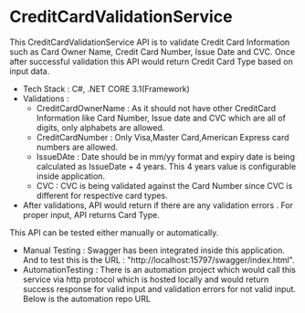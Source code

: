 # CreditCardValidationService

This CreditCardValidationService API is to validate Credit Card Information such as Card Owner Name, Credit Card Number, Issue Date and CVC. Once after successful validation this API would return Credit Card Type based on input data.
* Tech Stack : C#, .NET CORE 3.1(Framework)
* Validations : 
  * CreditCardOwnerName : As it should not have other CreditCard Information like Card Number, Issue date and CVC which are all of digits, only alphabets are allowed.
  * CreditCardNumber : Only Visa,Master Card,American Express card numbers are allowed.
  * IssueDAte : Date should be in mm/yy format and expiry date is being calculated as IssueDate + 4 years. This 4 years value is configurable inside application.
  * CVC : CVC is being validated against the Card Number since CVC is different for respective card types.
* After validations, API would return if there are any validation errors . For proper input, API returns Card Type.

This API can be tested either manually or automatically.
* Manual Testing : Swagger has been integrated inside this application. And to test this is the URL : "http://localhost:15797/swagger/index.html".
* AutomationTesting : There is an automation project which would call this service via http protocol which is hosted locally and would return success response for                           valid input and validation errors for not valid input.
                      Below is the automation repo URL
